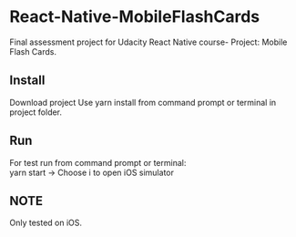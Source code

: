 # React-Native-MobileFlashCards
Final assessment project for Udacity React Native course- Project: Mobile Flash Cards.

## Install
Download project
Use yarn install from command prompt or terminal in project folder.

## Run
For test run from command prompt or terminal:<br />
yarn start -> Choose i to open iOS simulator

## NOTE
Only tested on iOS.<br />




